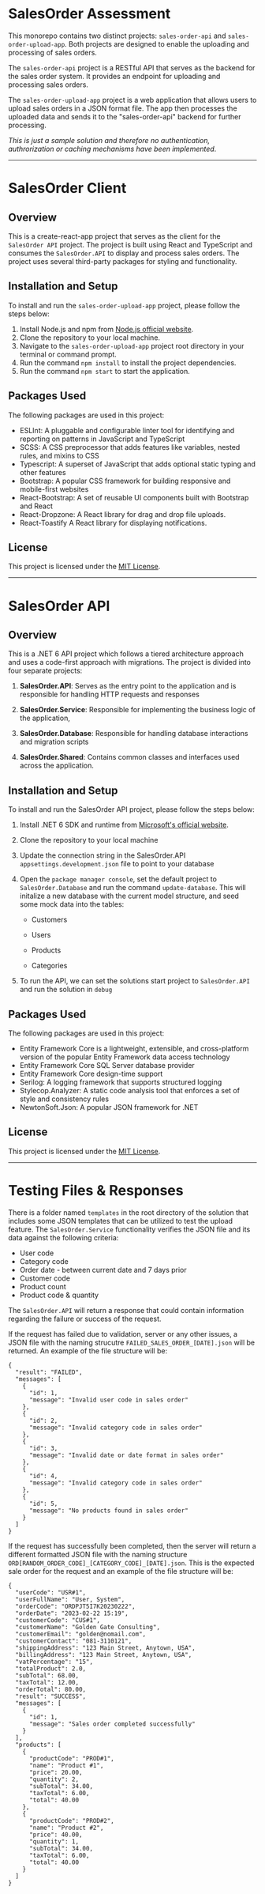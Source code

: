 # SalesOrder Assessment

This monorepo contains two distinct projects: `sales-order-api` and `sales-order-upload-app`. Both projects are designed to enable the uploading and processing of sales orders.

The `sales-order-api` project is a RESTful API that serves as the backend for the sales order system. It provides an endpoint for uploading and processing sales orders.

The `sales-order-upload-app` project is a web application that allows users to upload sales orders in a JSON format file. The app then processes the uploaded data and sends it to the "sales-order-api" backend for further processing.

*This is just a sample solution and therefore no authentication, authrorization or caching mechanisms have been implemented*.

---

# SalesOrder Client

## Overview

This is a create-react-app project that serves as the client for the `SalesOrder API` project. The project is built using React and TypeScript and consumes the `SalesOrder.API` to display and process sales orders. The project uses several third-party packages for styling and functionality.

## Installation and Setup

To install and run the `sales-order-upload-app` project, please follow the steps below:

1. Install Node.js and npm from [Node.js official website](https://nodejs.org/en/).
2. Clone the repository to your local machine.
3. Navigate to the `sales-order-upload-app` project root directory in your terminal or command prompt.
4. Run the command `npm install` to install the project dependencies.
5. Run the command `npm start` to start the application.

## Packages Used

The following packages are used in this project:

- ESLInt: A pluggable and configurable linter tool for identifying and reporting on patterns in JavaScript and TypeScript
- SCSS: A CSS preprocessor that adds features like variables, nested rules, and mixins to CSS
- Typescript: A superset of JavaScript that adds optional static typing and other features
- Bootstrap: A popular CSS framework for building responsive and mobile-first websites
- React-Bootstrap: A set of reusable UI components built with Bootstrap and React
- React-Dropzone: A React library for drag and drop file uploads.
- React-Toastify A React library for displaying notifications.

## License

This project is licensed under the [MIT License](https://opensource.org/licenses/MIT).

---

# SalesOrder API

## Overview

This is a .NET 6 API project which follows a tiered architecture approach and uses a code-first approach with migrations. The project is divided into four separate projects:

1. **SalesOrder.API**: Serves as the entry point to the application and is responsible for handling HTTP requests and responses

2. **SalesOrder.Service**: Responsible for implementing the business logic of the application,

3. **SalesOrder.Database**: Responsible for handling database interactions and migration scripts

4. **SalesOrder.Shared**: Contains common classes and interfaces used across the application.

## Installation and Setup

To install and run the SalesOrder API project, please follow the steps below:

1. Install .NET 6 SDK and runtime from [Microsoft's official website](https://dotnet.microsoft.com/download/dotnet/6.0).

2. Clone the repository to your local machine

3. Update the connection string in the SalesOrder.API `appsettings.development.json` file to point to your database

4. Open the `package manager console`, set the default project to `SalesOrder.Database` and run the command `update-database`. This will initalize a new database with the current model structure, and seed some mock data into the tables:
   
   - Customers
   
   - Users
   
   - Products
   
   - Categories

5. To run the API, we can set the solutions start project to `SalesOrder.API` and run the solution in `debug`

## Packages Used

The following packages are used in this project:

- Entity Framework Core is a lightweight, extensible, and cross-platform version of the popular Entity Framework data access technology
- Entity Framework Core SQL Server database provider
- Entity Framework Core design-time support
- Serilog: A logging framework that supports structured logging
- Stylecop.Analyzer: A static code analysis tool that enforces a set of style and consistency rules
- NewtonSoft.Json: A popular JSON framework for .NET

## License

This project is licensed under the [MIT License](https://opensource.org/licenses/MIT).

---

# Testing Files & Responses

There is a folder named `templates` in the root directory of the solution that includes some JSON templates that can be utilized to test the upload feature. The `SalesOrder.Service` functionality verifies the JSON file and its data against the following criteria:

- User code
- Category code
- Order date - between current date and 7 days prior
- Customer code
- Product count
- Product code & quantity

The `SalesOrder.API` will return a response that could contain information regarding the failure or success of the request.

If the request has failed due to validation, server or any other issues, a JSON file with the naming strucutre `FAILED_SALES_ORDER_[DATE].json` will be returned. An example of the file structure will be:

```
{
  "result": "FAILED",
  "messages": [
    {
      "id": 1,
      "message": "Invalid user code in sales order"
    },
    {
      "id": 2,
      "message": "Invalid category code in sales order"
    },
    {
      "id": 3,
      "message": "Invalid date or date format in sales order"
    },
    {
      "id": 4,
      "message": "Invalid category code in sales order"
    },
    {
      "id": 5,
      "message": "No products found in sales order"
    }
  ]
}
```

If the request has successfully been completed, then the server will return  a different formatted JSON file with the naming structure `ORD[RANDOM_ORDER_CODE]_[CATEGORY_CODE]_[DATE].json`. This is the expected sale order for the request and an example of the file structure will be: 

```
{
  "userCode": "USR#1",
  "userFullName": "User, System",
  "orderCode": "ORDPJT5I7K20230222",
  "orderDate": "2023-02-22 15:19",
  "customerCode": "CUS#1",
  "customerName": "Golden Gate Consulting",
  "customerEmail": "golden@nomail.com",
  "customerContact": "081-3110121",
  "shippingAddress": "123 Main Street, Anytown, USA",
  "billingAddress": "123 Main Street, Anytown, USA",
  "vatPercentage": "15",
  "totalProduct": 2.0,
  "subTotal": 68.00,
  "taxTotal": 12.00,
  "orderTotal": 80.00,
  "result": "SUCCESS",
  "messages": [
    {
      "id": 1,
      "message": "Sales order completed successfully"
    }
  ],
  "products": [
    {
      "productCode": "PROD#1",
      "name": "Product #1",
      "price": 20.00,
      "quantity": 2,
      "subTotal": 34.00,
      "taxTotal": 6.00,
      "total": 40.00
    },
    {
      "productCode": "PROD#2",
      "name": "Product #2",
      "price": 40.00,
      "quantity": 1,
      "subTotal": 34.00,
      "taxTotal": 6.00,
      "total": 40.00
    }
  ]
}
```
